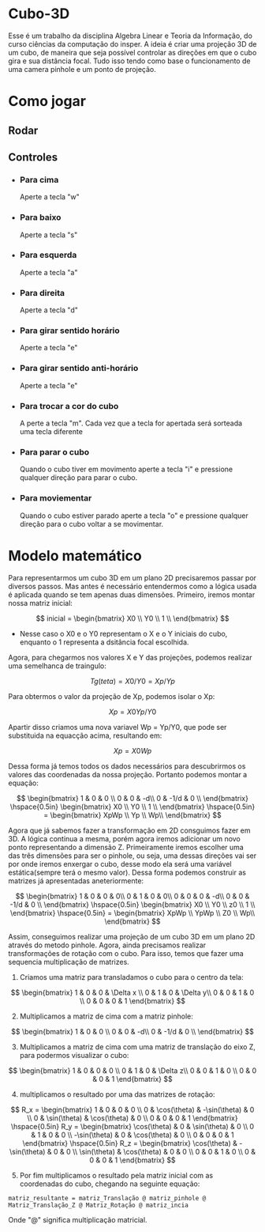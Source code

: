 # Cubo-3D
Esse é um trabalho da disciplina Algebra Linear e Teoria da Informação, do curso ciências da computação do insper. A ideia é criar uma projeção 3D de um cubo, de maneira que seja possível controlar as direções em que o cubo gira e sua distância focal. Tudo isso tendo como base o funcionamento de uma camera pinhole e um ponto de projeção.

# Como jogar

## Rodar
  

## Controles

  - ### Para cima
    Aperte a tecla "w" 

  - ### Para baixo
    Aperte a tecla "s" 

  - ### Para esquerda
    Aperte a tecla "a" 

  - ### Para direita
    Aperte a tecla "d" 

  - ### Para girar sentido horário
    Aperte a tecla "e" 
 
  - ### Para girar sentido anti-horário
    Aperte a tecla "e" 
  
  - ### Para trocar a cor do cubo
    A perte a tecla "m". Cada vez que a tecla for apertada será sorteada uma tecla diferente
  
  - ### Para parar o cubo
    Quando o cubo tiver em movimento aperte a tecla "i" e pressione qualquer direção para parar o cubo.
  
  - ### Para moviementar
    Quando o cubo estiver parado aperte a tecla "o" e pressione qualquer direção para o cubo voltar a se movimentar.


# Modelo matemático

Para representarmos um cubo 3D em um plano 2D precisaremos passar por diversos passos. Mas antes é necessário entendermos como a lógica usada é aplicada quando se tem apenas duas dimensões. Primeiro, iremos montar nossa matriz inicial:  

$$
inicial = \begin{bmatrix}
X0 \\
Y0 \\
1 \\
\end{bmatrix}
$$

  - Nesse caso o X0 e o Y0 representam o X e o Y iniciais do cubo, enquanto o 1 representa a dsitância focal escolhida.

Agora, para chegarmos nos valores X e Y das projeções, podemos realizar uma semelhanca de traingulo:

$$
  Tg(teta) = X0/Y0 = Xp/Yp
$$

Para obtermos o valor da projeção de Xp, podemos isolar o Xp:

$$
  Xp = X0Yp/Y0
$$

Apartir disso criamos uma nova variavel Wp = Yp/Y0, que pode ser substituida na equacção acima, resultando em:

$$
  Xp = X0Wp
$$


Dessa forma já temos todos os dados necessários para descubrirmos os valores das coordenadas da nossa projeção. Portanto podemos montar a equação:

$$
\begin{bmatrix}
1 & 0 & 0 \\
0 & 0 & -d\\
0 & -1/d & 0 \\
\end{bmatrix}
\hspace{0.5in}
\begin{bmatrix}
X0 \\
Y0 \\
1 \\
\end{bmatrix}
\hspace{0.5in}
= \begin{bmatrix}
XpWp \\
Yp \\
Wp\\
\end{bmatrix}
$$

Agora que já sabemos fazer a transformação em 2D consguimos fazer em 3D. A lógica continua a mesma, porém agora iremos adicionar um novo ponto representando a dimensão Z.  Primeiramente iremos escolher uma das três dimensões para ser o pinhole, ou seja, uma dessas direções vai ser por onde iremos enxergar o cubo, desse modo ela será uma variável estática(sempre terá o mesmo valor). Dessa forma podemos construir as matrizes já apresentadas aneteriormente:

$$
\begin{bmatrix}
1 & 0 & 0 & 0\\
0 & 1 & 0 & 0\\
0 & 0 & 0 & -d\\
0 & 0 & -1/d & 0 \\
\end{bmatrix}
\hspace{0.5in}
\begin{bmatrix}
X0 \\
Y0 \\
z0 \\
1 \\
\end{bmatrix}
\hspace{0.5in}
= \begin{bmatrix}
XpWp \\
YpWp \\
Z0 \\
Wp\\
\end{bmatrix}
$$

Assim, conseguimos realizar uma projeção de um cubo 3D em um plano 2D através do metodo pinhole. Agora, ainda precisamos realizar transformações de rotação com o cubo. Para isso, temos que fazer uma sequencia multiplicação de matrizes.

  1. Criamos uma matriz para transladamos o cubo para o centro da tela:

  
$$
\begin{bmatrix}
1 & 0 & 0 & \Delta x \\
0 & 1 & 0 & \Delta y\\
0 & 0 & 1 & 0 \\
0 & 0 & 0 & 1
\end{bmatrix}
$$


  2. Multiplicamos a matriz de cima com a matriz pinhole:

$$
\begin{bmatrix}
1 & 0 & 0 \\
0 & 0 & -d\\
0 & -1/d & 0 \\
\end{bmatrix}
$$


  3. Multiplicamos a matriz de cima com uma matriz de translação do eixo Z, para podermos visualizar o cubo:

$$
\begin{bmatrix}
1 & 0 & 0 & 0 \\
0 & 1 & 0 & \Delta z\\
0 & 0 & 1 & 0 \\
0 & 0 & 0 & 1
\end{bmatrix}
$$


  4. multiplicamos o resultado por uma das matrizes de rotação:


$$
R_x = \begin{bmatrix}
1 & 0 & 0 & 0 \\
0 & \cos(\theta) & -\sin(\theta) & 0 \\
0 & \sin(\theta) & \cos(\theta) & 0 \\
0 & 0 & 0 & 1
\end{bmatrix}
\hspace{0.5in}
R_y = \begin{bmatrix}
\cos(\theta) & 0 & \sin(\theta) & 0 \\
0 & 1 & 0 & 0 \\
-\sin(\theta) & 0 & \cos(\theta) & 0 \\
0 & 0 & 0 & 1
\end{bmatrix}
\hspace{0.5in}
R_z = \begin{bmatrix}
\cos(\theta) & - \sin(\theta) & 0 & 0 \\
\sin(\theta) & \cos(\theta) & 0 & 0 \\
0 & 0 & 1 & 0 \\
0 & 0 & 0 & 1
\end{bmatrix}
$$




  5. Por fim multiplicamos o resultado pela matriz inicial com as coordenadas do cubo, chegando na seguinte equação:

    matriz_resultante = matriz_Translação @ matriz_pinhole @ Matriz_Translação_Z @ Matriz_Rotação @ matriz_incia
    
 Onde "@" significa multiplicação matricial.



